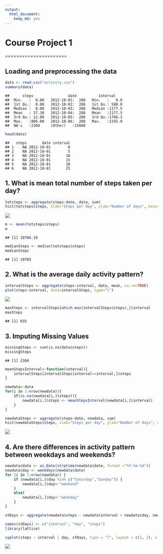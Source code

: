 ```yaml
---
output: 
  html_document: 
    keep_md: yes
---
```

# Course Project 1
======================

## Loading and preprocessing the data


```r
data <- read.csv("activity.csv")
summary(data)
```

```
##      steps                date          interval     
##  Min.   :  0.00   2012-10-01:  288   Min.   :   0.0  
##  1st Qu.:  0.00   2012-10-02:  288   1st Qu.: 588.8  
##  Median :  0.00   2012-10-03:  288   Median :1177.5  
##  Mean   : 37.38   2012-10-04:  288   Mean   :1177.5  
##  3rd Qu.: 12.00   2012-10-05:  288   3rd Qu.:1766.2  
##  Max.   :806.00   2012-10-06:  288   Max.   :2355.0  
##  NA's   :2304     (Other)   :15840
```

```r
head(data)
```

```
##   steps       date interval
## 1    NA 2012-10-01        0
## 2    NA 2012-10-01        5
## 3    NA 2012-10-01       10
## 4    NA 2012-10-01       15
## 5    NA 2012-10-01       20
## 6    NA 2012-10-01       25
```

## 1. What is mean total number of steps taken per day?


```r
totsteps <- aggregate(steps~date, data, sum)
hist(totsteps$steps, xlab="Steps per day", ylab="Number of days", main="Total Number of Steps taken each day")
```

![](PA1_template_files/figure-html/unnamed-chunk-2-1.png)<!-- -->

```r
m <- mean(totsteps$steps)
m
```

```
## [1] 10766.19
```

```r
medianSteps <- median(totsteps$steps)
medianSteps
```

```
## [1] 10765
```

## 2. What is the average daily activity pattern?


```r
intervalSteps <- aggregate(steps~interval, data, mean, na.rm=TRUE)
plot(steps~interval, data=intervalSteps, type="l")
```

![](PA1_template_files/figure-html/unnamed-chunk-3-1.png)<!-- -->

```r
maxSteps <- intervalSteps[which.max(intervalSteps$steps),]$interval
maxSteps
```

```
## [1] 835
```

## 3. Imputing Missing Values


```r
missingSteps <- sum(is.na(data$steps))
missingSteps
```

```
## [1] 2304
```

```r
meanStepsInterval<-function(interval){
    intervalSteps[intervalSteps$interval==interval,]$steps
}

newdata<-data
for(i in 1:nrow(newdata)){
    if(is.na(newdata[i,]$steps)){
        newdata[i,]$steps <- meanStepsInterval(newdata[i,]$interval)
    }
}

newdataSteps <- aggregate(steps~date, newdata, sum)
hist(newdataSteps$steps, xlab="Steps per day", ylab="Number of days", main="Total number of steps taken each day")
```

![](PA1_template_files/figure-html/unnamed-chunk-4-1.png)<!-- -->

## 4. Are there differences in activity pattern between weekdays and weekends?


```r
newdata$date <- as.Date(strptime(newdata$date, format ="%Y-%m-%d"))
newdata$day <- weekdays(newdata$date)
for (i in 1:nrow(newdata)) {
    if (newdata[i,]$day %in% c("Saturday","Sunday")) {
        newdata[i,]$day<-"weekend"
    }
    else{
        newdata[i,]$day<-"weekday"
    }
}

stDays <- aggregate(newdata$steps ~ newdata$interval + newdata$day, newdata, mean)

names(stDays) <- c("interval", "day", "steps")
library(lattice)

xyplot(steps ~ interval | day, stDays, type = "l", layout = c(1, 2), xlab = "Interval", ylab = "Number of steps")
```

![](PA1_template_files/figure-html/unnamed-chunk-5-1.png)<!-- -->
